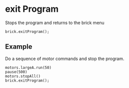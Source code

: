 # exit Program

Stops the program and returns to the brick menu

```sig
brick.exitProgram();
```

## Example

Do a sequence of motor commands and stop the program.

```blocks
motors.largeA.run(50)
pause(500)
motors.stopAll()
brick.exitProgram();
```